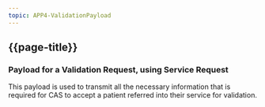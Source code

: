 ```yaml
---
topic: APP4-ValidationPayload
---
```


## {{page-title}}

### Payload for a Validation Request, using Service Request

This payload is used to transmit all the necessary information that is required for CAS to accept a patient referred into their service for validation.